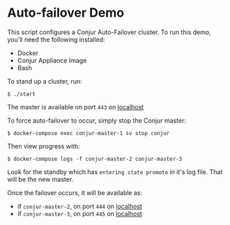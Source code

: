 # Auto-failover Demo

This script configures a Conjur Auto-Failover cluster. To run this demo, you'll need the following installed:

- Docker
- Conjur Appliance Image
- Bash

To stand up a cluster, run:
```
$ ./start
```

The master is available on port `443` on [localhost](https://localhost/ui)

To force auto-failover to occur, simply stop the Conjur master:
```
$ docker-compose exec conjur-master-1 sv stop conjur
```

Then view progress with:
```
$ docker-compose logs -f conjur-master-2 conjur-master-3 
```
Look for the standby which has `entering state promote` in it's log file. That will be the new master.

Once the failover occurs, it will be available as:
- if `conjur-master-2`, on port `444` on [localhost](https://localhost:444/ui)
- if `conjur-master-3`, on port `445` on [localhost](https://localhost:445/ui)
